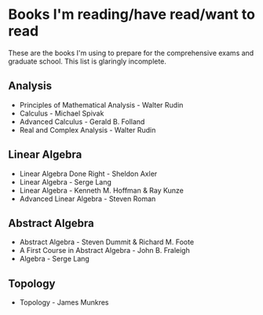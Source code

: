 # Books I'm reading/have read/want to read

These are the books I'm using to prepare for the comprehensive exams and graduate school. This list is glaringly incomplete.

## Analysis
- Principles of Mathematical Analysis - Walter Rudin
- Calculus - Michael Spivak
- Advanced Calculus - Gerald B. Folland
- Real and Complex Analysis - Walter Rudin

## Linear Algebra
- Linear Algebra Done Right - Sheldon Axler
- Linear Algebra - Serge Lang
- Linear Algebra - Kenneth M. Hoffman & Ray Kunze
- Advanced Linear Algebra - Steven Roman

## Abstract Algebra
- Abstract Algebra - Steven Dummit & Richard M. Foote
- A First Course in Abstract Algebra - John B. Fraleigh
- Algebra - Serge Lang

## Topology
- Topology - James Munkres
